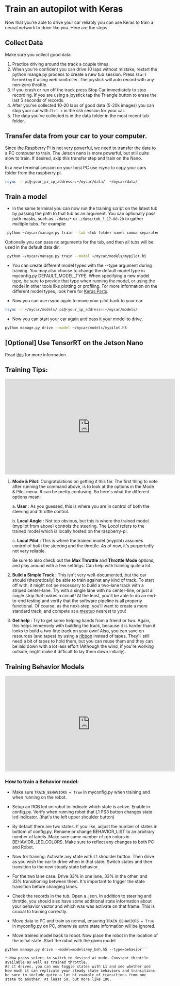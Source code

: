 # Train an autopilot with Keras

Now that you're able to drive your car reliably you can use Keras to train a
neural network to drive like you. Here are the steps.

## Collect Data

 Make sure you collect good data.

1. Practice driving around the track a couple times.
2. When you're confident you can drive 10 laps without mistake, restart the python mange.py process to create a new tub session. Press `Start Recording` if using web controller. The joystick will auto record with any non-zero throttle.
3. If you crash or run off the track press Stop Car immediately to stop recording. If you are using a joystick tap the Triangle button to erase the last 5 seconds of records.
4. After you've collected 10-20 laps of good data (5-20k images) you can stop
your car with `Ctrl-c` in the ssh session for your car.
5. The data you've collected is in the data folder in the most recent tub folder.


## Transfer data from your car to your computer.

Since the Raspberry Pi is not very powerful, we need to transfer the data
to a PC computer to train. The Jetson nano is more powerful, but still quite slow to train. If desired, skip this transfer step and train on the Nano.

In a new terminal session on your host PC use rsync to copy your cars
folder from the raspberry pi.
```bash
rsync -r pi@<your_pi_ip_address>:~/mycar/data/  ~/mycar/data/
```


## Train a model
* In the same terminal you can now run the training script on the latest tub by passing the path to that tub as an argument. You can optionally pass path masks, such as `./data/*` or `./data/tub_?_17-08-28` to gather multiple tubs. For example:
```bash
 python ~/mycar/manage.py train --tub <tub folder names comma separated> --model ./models/mypilot.h5
```
Optionally you can pass no arguments for the tub, and then all tubs will be used in the default data dir.
```bash
 python ~/mycar/manage.py train --model ~/mycar/models/mypilot.h5
```

* You can create different model types with the --type argument during training. You may also choose to change the default model type in myconfig.py DEFAULT_MODEL_TYPE. When specifying a new model type, be sure to provide that type when running the model, or using the model in other tools like plotting or profiling. For more information on the different model types, look here for [Keras Parts](/parts/keras).

* Now you can use rsync again to move your pilot back to your car.
```bash
rsync -r ~/mycar/models/ pi@<your_ip_address>:~/mycar/models/
```

* Now you can start your car again and pass it your model to drive.
```bash
python manage.py drive --model ~/mycar/models/mypilot.h5
```

## [Optional] Use TensorRT on the Jetson Nano

Read [this](/guide/robot_sbc/tensorrt_jetson_nano) for more information.

## Training Tips:


<iframe width="560" height="315" src="https://www.youtube.com/embed/4fXbDf_QWM4" frameborder="0" allow="accelerometer; autoplay; encrypted-media; gyroscope; picture-in-picture" allowfullscreen></iframe>

1. **Mode & Pilot**: Congratulations on getting it this far. The first thing to note after running the command above, is to look at the options in the Mode & Pilot menu. It can be pretty confusing. So here's what the different options mean:

	a. **User** : As you guessed, this is where you are in control of both the steering and throttle control.

	b. **Local Angle** : Not too obvious, but this is where the trained model (mypilot from above) controls the steering. The _Local_ refers to the trained model which is locally hosted on the raspberry-pi.

	c. **Local Pilot** : This is where the trained model (mypilot) assumes control of both the steering and the throttle. As of now, it's purportedly not very reliable.

    Be sure to also check out the **Max Throttle** and **Throttle Mode** options, and play around with a few settings. Can help with training quite a lot.

2. **Build a Simple Track** : This isn't very well-documented, but the car should (theoretically) be able to train against any kind of track. To start off with, it might not be necessary to build a two-lane track with a striped center-lane. Try with a single lane with no center-line, or just a single strip that makes a circuit! At the least, you'll be able to do an end-to-end testing and verify that the software pipeline is all properly functional. Of course, as the next-step, you'll want to create a more standard track, and compete at a [meetup](https://diyrobocars.com/) nearest to you!

3. **Get help** : Try to get some helping hands from a friend or two. Again, this helps immensely with building the track, because it is harder than it looks to build a two-line track on your own! Also, you can save on resources (and tapes) by using a [ribbon](https://www.amazon.com/gp/product/B00L2MLCNO) instead of tapes. They'll still need a bit of tapes to hold them, but you can reuse them and they can be laid down with a lot less effort (Although the wind, if you're working outside, might make it difficult to lay them down initially).


## Training Behavior Models



<iframe width="560" height="315" src="https://www.youtube.com/embed/aLFuHGlU0CM" frameborder="0" allow="accelerometer; autoplay; encrypted-media; gyroscope; picture-in-picture" allowfullscreen></iframe>

### How to train a Behavior model:

 * Make sure ```TRAIN_BEHAVIORS = True``` in myconfig.py when training and when running on the robot.

* Setup an RGB led on robot to indicate which state is active. Enable in config.py. Verify when running robot that L1 PS3 button changes state led indicator. (that's the left upper shoulder button)

* By default there are two states. If you like, adjust the number of states in bottom of config.py. Rename or change BEHAVIOR_LIST to an arbitrary number of labels. Make sure same number of rgb colors in BEHAVIOR_LED_COLORS. Make sure to reflect any changes to both PC and Robot.

* Now for training: Activate any state with L1 shoulder button. Then drive as you wish the car to drive when in that state. Switch states and then transition to the new steady state behavior.

* For the two lane case. Drive 33% in one lane, 33% in the other, and 33% transitioning between them. It's important to trigger the state transition before changing lanes.

* Check the records in the tub. Open a .json. In addition to steering and throttle, you should also have some additional state information about your behavior vector and which was was activate on that frame. This is crucial to training correctly.

* Move data to PC and train as normal, ensuring ```TRAIN_BEHAVIORS = True``` in myconfig.py on PC, otherwise extra state information will be ignored.

* Move trained model back to robot. Now place the robot in the location of the initial state. Start the robot with the given model
``` 
python manage.py drive --model=models/my_beh.h5 --type=behavior```

* Now press select to switch to desired ai mode. Constant throttle available as well as trained throttle.
As it drives, you can now toggle states with L1 and see whether and how much it can replicate your steady state behaviors and transitions.
be sure to include quite a lot of example of transitions from one state to another. At least 50, but more like 100. 